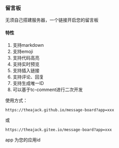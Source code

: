### 留言板

无须自己搭建服务器，一个链接开启您的留言板

#### 特性

1. 支持markdown
2. 支持emoji
3. 支持代码高亮
4. 支持实时预览
5. 支持插入链接
6. 支持评论、回复
7. 支持生成唯一ID
8. 可以基于tc-comment进行二次开发

使用方式：

```
https://theajack.github.io/message-board?app=xxx
```

或

```
https://theajack.gitee.io/message-board?app=xxx
```

app 为您的应用id

